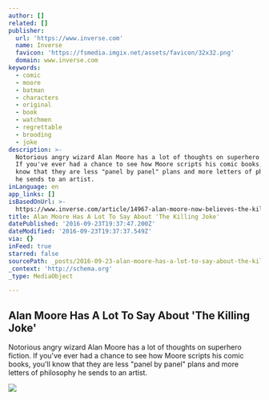 ```yaml
---
author: []
related: []
publisher:
  url: 'https://www.inverse.com'
  name: Inverse
  favicon: 'https://fsmedia.imgix.net/assets/favicon/32x32.png'
  domain: www.inverse.com
keywords:
  - comic
  - moore
  - batman
  - characters
  - original
  - book
  - watchmen
  - regrettable
  - brooding
  - joke
description: >-
  Notorious angry wizard Alan Moore has a lot of thoughts on superhero fiction.
  If you've ever had a chance to see how Moore scripts his comic books, you'll
  know that they are less "panel by panel" plans and more letters of philosophy
  he sends to an artist.
inLanguage: en
app_links: []
isBasedOnUrl: >-
  https://www.inverse.com/article/14967-alan-moore-now-believes-the-killing-joke-was-melodramatic-not-interesting
title: Alan Moore Has A Lot To Say About 'The Killing Joke'
datePublished: '2016-09-23T19:37:47.200Z'
dateModified: '2016-09-23T19:37:37.549Z'
via: {}
inFeed: true
starred: false
sourcePath: _posts/2016-09-23-alan-moore-has-a-lot-to-say-about-the-killing-joke.md
_context: 'http://schema.org'
_type: MediaObject

---
```

<article style=""><h1>Alan Moore Has A Lot To Say About 'The Killing Joke'</h1><p>Notorious angry wizard Alan Moore has a lot of thoughts on superhero fiction. If you've ever had a chance to see how Moore scripts his comic books, you'll know that they are less "panel by panel" plans and more letters of philosophy he sends to an artist.</p><img src="https://fsmedia.imgix.net/cf/f0/ba/50/3cb0/47d8/869b/ff6a09ae8991/no-laughing-matter-the-brutal-and-barbaric-story-of-the-killing-joke-could-make-this-th-893933jpg.jpeg?rect=0,0,1600,800&amp;w=1200&amp;fm=png&amp;q=75" /></article>